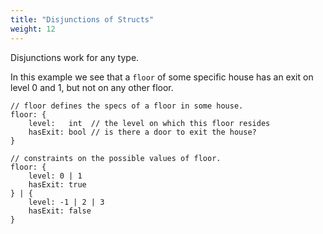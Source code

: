 ```yaml
---
title: "Disjunctions of Structs"
weight: 12
---
```


Disjunctions work for any type.

In this example we see that a `floor` of some specific house
has an exit on level 0 and 1, but not on any other floor.

```cue
// floor defines the specs of a floor in some house.
floor: {
    level:   int  // the level on which this floor resides
    hasExit: bool // is there a door to exit the house?
}

// constraints on the possible values of floor.
floor: {
    level: 0 | 1
    hasExit: true
} | {
    level: -1 | 2 | 3
    hasExit: false
}
```
